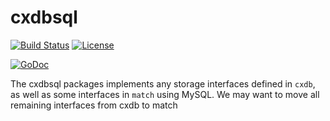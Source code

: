 # cxdbsql
[![Build Status](https://travis-ci.org/mit-dci/opencx.svg?branch=master)](https://travis-ci.org/mit-dci/opencx)
[![License](https://img.shields.io/badge/License-MIT-brightgreen.svg)](https://github.com/mit-dci/opencx/blob/master/LICENSE)
<!-- [![Go Report Card](https://goreportcard.com/badge/github.com/mit-dci/opencx)](https://goreportcard.com/report/github.com/mit-dci/opencx) -->
[![GoDoc](https://godoc.org/github.com/mit-dci/opencx/cxdb/cxdbsql?status.svg)](https://godoc.org/github.com/mit-dci/opencx/cxdb/cxdbsql)

The cxdbsql packages implements any storage interfaces defined in `cxdb`, as well as some interfaces in `match` using MySQL.
We may want to move all remaining interfaces from cxdb to match
